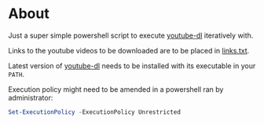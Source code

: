 About
=====

Just a super simple powershell script to execute [youtube-dl](https://github.com/ytdl-org/youtube-dl) iteratively with.

Links to the youtube videos to be downloaded are to be placed in [links.txt](./links.txt).

Latest version of [youtube-dl](https://github.com/ytdl-org/youtube-dl) needs to be installed with its executable in your `PATH`.

Execution policy might need to be amended in a powershell ran by administrator:

```powershell
Set-ExecutionPolicy -ExecutionPolicy Unrestricted
```